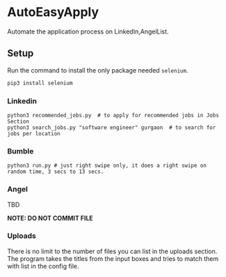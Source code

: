 # AutoEasyApply
Automate the application process on LinkedIn,AngelList.


## Setup 

Run the command to install the only package needed `selenium`.
```bash
pip3 install selenium
```

### Linkedin
```
python3 recommended_jobs.py  # to apply for recommended jobs in Jobs Section
python3 search_jobs.py "software engineer" gurgaon  # to search for jobs per location
```

### Bumble
```
python3 run.py # just right swipe only, it does a right swipe on random time, 3 secs to 13 secs.
```

### Angel
TBD


__NOTE: DO NOT COMMIT FILE__

### Uploads

There is no limit to the number of files you can list in the uploads section. 
The program takes the titles from the input boxes and tries to match them with 
list in the config file.


